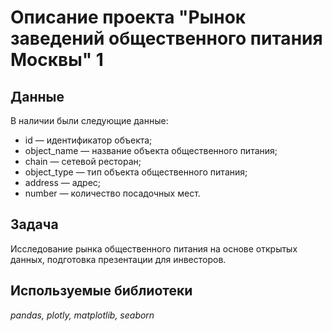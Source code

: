 # Описание проекта "Рынок заведений общественного питания Москвы" 1

## Данные
В наличии были следующие данные:

* id — идентификатор объекта;
* object_name — название объекта общественного питания;
* chain — сетевой ресторан;
* object_type — тип объекта общественного питания;
* address — адрес;
* number — количество посадочных мест.

## Задача
Исследование рынка общественного питания на основе открытых данных, подготовка презентации для инвесторов.

## Используемые библиотеки
*pandas, plotly, matplotlib, seaborn*
